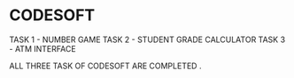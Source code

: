 # CODESOFT
TASK 1 -  NUMBER GAME
TASK 2 - STUDENT GRADE CALCULATOR
TASK 3 - ATM INTERFACE

ALL THREE TASK OF CODESOFT ARE COMPLETED .
